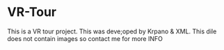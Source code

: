 # VR-Tour
This is a VR tour project. 
This was deve;oped by Krpano & XML.
This dile does not contain images so contact me for more INFO

